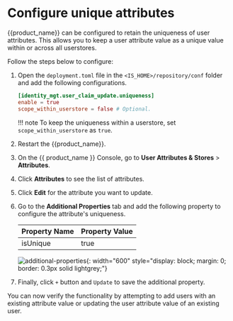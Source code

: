 # Configure unique attributes

{{product_name}} can be configured to retain the uniqueness of user attributes. This allows you to keep a user attribute value as a unique value within or across all userstores.

Follow the steps below to configure:

1.  Open the `deployment.toml` file in the `<IS_HOME>/repository/conf` folder and add the following configurations.

    ``` toml
    [identity_mgt.user_claim_update.uniqueness]
    enable = true
    scope_within_userstore = false # Optional.
    ```

    !!! note
        To keep the uniqueness within a userstore, set `scope_within_userstore` as `true`.

2.  Restart the {{product_name}}.
3. On the {{ product_name }} Console, go to **User Attributes & Stores** > **Attributes**.
2. Click **Attributes** to see the list of attributes.
3. Click **Edit** for the attribute you want to update.
4. Go to the **Additional Properties** tab and add the following property to configure the attribute's uniqueness.
 
    <table>
        <thead>
        <tr class="header">
        <th>Property Name</th>
        <th>Property Value</th>
        </tr>
        </thead>
        <tbody>
        <tr class="odd">
        <td>isUnique</td>
        <td>true</td>
        </tr>
        </tbody>
    </table>

    ![additional-properties]({{base_path}}/assets/img/guides/users/additional-properties.png){: width="600" style="display: block; margin: 0; border: 0.3px solid lightgrey;"}

6.  Finally, click `+` button and `Update` to save the additional property.

You can now verify the functionality by attempting to add users with an existing attribute value or updating the user attribute value of an existing user.